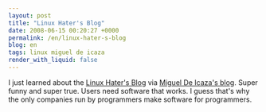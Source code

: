 ```yaml
---
layout: post
title: "Linux Hater's Blog"
date: 2008-06-15 00:20:27 +0000
permalink: /en/linux-hater-s-blog
blog: en
tags: linux miguel de icaza
render_with_liquid: false
---
```


<p><span class="entry-content"> I just learned about the <a href="http://linuxhaters.blogspot.com/">Linux Hater's Blog</a> via <a href="http://tirania.org/blog/">Miguel De Icaza's blog</a>. Super funny and super true. Users need software that works. I guess that's why the only companies run by programmers make software for programmers.<br /> </span></p>
